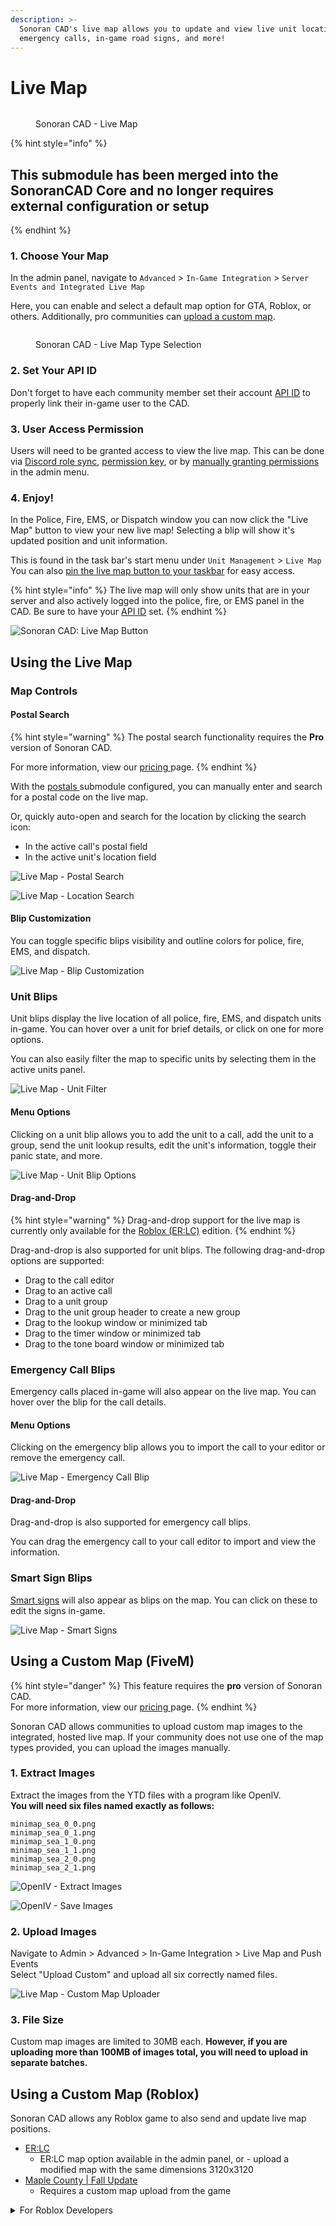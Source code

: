 ```yaml
---
description: >-
  Sonoran CAD's live map allows you to update and view live unit locations,
  emergency calls, in-game road signs, and more!
---
```


# Live Map

<figure><img src="../../../../.gitbook/assets/live map.png" alt=""><figcaption><p>Sonoran CAD - Live Map</p></figcaption></figure>

{% hint style="info" %}
## This submodule has been merged into the SonoranCAD Core and no longer requires external configuration or setup
{% endhint %}

### 1. Choose Your Map

In the admin panel, navigate to `Advanced` > `In-Game Integration` > `Server Events and Integrated Live Map`

Here, you can enable and select a default map option for GTA, Roblox, or others. Additionally, pro communities can [upload a custom map](../../../../roadmap/v2-legacy/available-plugins/live-map.md#using-a-custom-map).



<figure><img src="../../../../.gitbook/assets/Screenshot 2024-11-08 at 3.11.55 PM.png" alt=""><figcaption><p>Sonoran CAD - Live Map Type Selection</p></figcaption></figure>

### 2. Set Your API ID

Don't forget to have each community member set their account [API ID](../../../../sonoran-cad/api-integration/getting-started/setting-your-api-id.md) to properly link their in-game user to the CAD.

### 3. User Access Permission

Users will need to be granted access to view the live map. This can be done via [Discord role sync](../../../discord-bot-integration.md), [permission key](../../../../tutorials/getting-started/permissions.md#permission-keys), or by [manually granting permissions](../../../../tutorials/getting-started/permissions.md#manually-granting-permissions) in the admin menu.

### **4. Enjoy!**

In the Police, Fire, EMS, or Dispatch window you can now click the "Live Map" button to view your new live map! Selecting a blip will show it's updated position and unit information.

This is found in the task bar's start menu under `Unit Management` > `Live Map`\
You can also [pin the live map button to your taskbar](../../../../tutorials/customization/customizing-your-layout.md#7-tab-system) for easy access.

{% hint style="info" %}
The live map will only show units that are in your server and also actively logged into the police, fire, or EMS panel in the CAD. Be sure to have your [API ID](../../../../sonoran-cad/api-integration/getting-started/setting-your-api-id.md) set.
{% endhint %}

![Sonoran CAD: Live Map Button](<../../../../.gitbook/assets/Screen Shot 2021-06-18 at 11.12.10 PM.png>)

## **Using the Live Map**

### **Map Controls**

#### **Postal Search**

{% hint style="warning" %}
The postal search functionality requires the **Pro** version of Sonoran CAD.

For more information, view our [pricing ](../../../../pricing/faq/)page.
{% endhint %}

With the [postals ](postals.md)submodule configured, you can manually enter and search for a postal code on the live map.

Or, quickly auto-open and search for the location by clicking the search icon:

* In the active call's postal field
* In the active unit's location field

![Live Map - Postal Search](../../../../.gitbook/assets/map\_search\_postal.gif)

![Live Map - Location Search](../../../../.gitbook/assets/map\_search\_btn.gif)

#### Blip Customization

You can toggle specific blips visibility and outline colors for police, fire, EMS, and dispatch.

![Live Map - Blip Customization](<../../../../.gitbook/assets/image (299) (1).png>)

### **Unit Blips**

Unit blips display the live location of all police, fire, EMS, and dispatch units in-game. You can hover over a unit for brief details, or click on one for more options.

You can also easily filter the map to specific units by selecting them in the active units panel.

![Live Map - Unit Filter](../../../../.gitbook/assets/map\_filter.gif)

#### Menu Options

Clicking on a unit blip allows you to add the unit to a call, add the unit to a group, send the unit lookup results, edit the unit's information, toggle their panic state, and more.

![Live Map - Unit Blip Options](<../../../../.gitbook/assets/image (66).png>)

#### Drag-and-Drop

{% hint style="warning" %}
Drag-and-drop support for the live map is currently only available for the [Roblox (ER:LC)](../../../roblox-er-lc.md) edition.
{% endhint %}

Drag-and-drop is also supported for unit blips. The following drag-and-drop options are supported:

* Drag to the call editor
* Drag to an active call
* Drag to a unit group
* Drag to the unit group header to create a new group
* Drag to the lookup window or minimized tab
* Drag to the timer window or minimized tab
* Drag to the tone board window or minimized tab

### Emergency Call Blips

Emergency calls placed in-game will also appear on the live map. You can hover over the blip for the call details.

#### Menu Options

Clicking on the emergency blip allows you to import the call to your editor or remove the emergency call.

![Live Map - Emergency Call Blip](<../../../../.gitbook/assets/image (296) (1).png>)

#### Drag-and-Drop

Drag-and-drop is also supported for emergency call blips.

You can drag the emergency call to your call editor to import and view the information.

### Smart Sign Blips

[Smart signs](../../../../roadmap/v2-legacy/available-plugins/smart-signs.md) will also appear as blips on the map. You can click on these to edit the signs in-game.

![Live Map - Smart Signs](<../../../../.gitbook/assets/image (144).png>)

## Using a Custom Map (FiveM)

{% hint style="danger" %}
This feature requires the **pro** version of Sonoran CAD.\
For more information, view our [pricing ](../../../../pricing/faq/)page.
{% endhint %}

Sonoran CAD allows communities to upload custom map images to the integrated, hosted live map. If your community does not use one of the map types provided, you can upload the images manually.

### 1. Extract Images

Extract the images from the YTD files with a program like OpenIV.\
**You will need six files named exactly as follows:**

`minimap_sea_0_0.png`\
`minimap_sea_0_1.png`\
`minimap_sea_1_0.png`\
`minimap_sea_1_1.png`\
`minimap_sea_2_0.png`\
`minimap_sea_2_1.png`

![OpenIV - Extract Images](<../../../../.gitbook/assets/image (131).png>)

![OpenIV - Save Images](<../../../../.gitbook/assets/image (193).png>)

### 2. Upload Images

Navigate to Admin > Advanced > In-Game Integration > Live Map and Push Events\
Select "Upload Custom" and upload all six correctly named files.

![Live Map - Custom Map Uploader](<../../../../.gitbook/assets/image (179).png>)

### 3. File Size

Custom map images are limited to 30MB each. **However, if you are uploading more than 100MB of images total, you will need to upload in separate batches.**

## Using a Custom Map (Roblox)

Sonoran CAD allows any Roblox game to also send and update live map positions.

* [ER:LC](../../../roblox-er-lc.md)
  * ER:LC map option available in the admin panel, or - upload a modified map with the same dimensions 3120x3120
* [Maple County | Fall Update](https://www.roblox.com/games/8416011646/Maple-County-FALL-UPDATE)
  * Requires a custom map upload from the game

<details>

<summary>For Roblox Developers</summary>

Maple County has recently added Sonoran CAD live map access to their Roblox game mode.\
To do the same for your game:

1. Send Unit Location API updates with the `coordinate` `x` and `y` values
2. Convert (if needed) your `coordinate` `x` and `y` values so that the top left of your map image is `{0,0}`
3. Export your square map to a single image and upload to the Sonoran CAD community in the admin panel under `In-Game Integration` > `Live Map` > Game as `Roblox` > Type as `Custom` > `Upload` > `Save`

![](<../../../../.gitbook/assets/image (3).png>)

For more help, reach out to our [support team](https://support.sonoransoftware.com).

</details>
